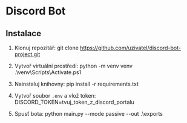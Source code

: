 # Discord Bot

## Instalace

1. Klonuj repozitář:
   git clone https://github.com/uzivatel/discord-bot-project.git

2. Vytvoř virtuální prostředí:
   python -m venv venv
   .\venv\Scripts\Activate.ps1

3. Nainstaluj knihovny:
   pip install -r requirements.txt

4. Vytvoř soubor `.env` a vlož token:
   DISCORD_TOKEN=tvuj_token_z_discord_portalu

5. Spusť bota:
   python main.py --mode passive --out .\exports
